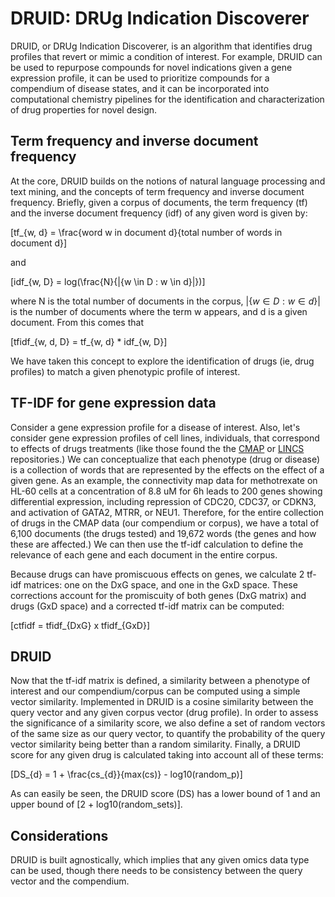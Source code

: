 # DRUID: DRUg Indication Discoverer

DRUID, or DRUg Indication Discoverer, is an algorithm that identifies drug profiles that revert or mimic a condition of interest.  For example, DRUID can be used to repurpose compounds for novel indications given a gene expression profile, it can be used to prioritize compounds for a compendium of disease states, and it can be incorporated into computational chemistry pipelines for the identification and characterization of drug properties for novel design. 

## Term frequency and inverse document frequency
At the core, DRUID builds on the notions of natural language processing and text mining, and the concepts of term frequency and inverse document frequency.  Briefly, given a corpus of documents, the term frequency (tf) and the inverse document frequency (idf) of any given word is given by:

\[tf_{w, d} = \frac{word w in document d}{total number of words in document d}\]

and 

\[idf_{w, D} = log(\frac{N}{|\{w \in D : w \in d\}|})\]

where N is the total number of documents in the corpus, $|\{w \in D : w \in d\}|$ is the number of documents where the term w appears, and d is a given document.  From this comes that 

\[tfidf_{w, d, D} = tf_{w, d} * idf_{w, D}\]

We have taken this concept to explore the identification of drugs (ie, drug profiles) to match a given phenotypic profile of interest.  

## TF-IDF for gene expression data
Consider a gene expression profile for a disease of interest.  Also, let's consider gene expression profiles of cell lines, individuals, that correspond to effects of drugs treatments (like those found the the [CMAP](https://www.broadinstitute.org/connectivity-map-cmap) or [LINCS](https://clue.io) repositories.)  We can conceptualize that each phenotype (drug or disease) is a collection of words that are represented by the effects on the effect of a given gene.  As an example, the connectivity map data for methotrexate on HL-60 cells at a concentration of 8.8 uM for 6h leads to 200 genes showing differential expression, including repression of CDC20, CDC37, or CDKN3, and activation of GATA2, MTRR, or NEU1.  Therefore, for the entire collection of drugs in the CMAP data (our compendium or corpus), we have a total of 6,100 documents (the drugs tested) and 19,672 words (the genes and how these are affected.)  We can then use the tf-idf calculation to define the relevance of each gene and each document in the entire corpus.  

Because drugs can have promiscuous effects on genes, we calculate 2 tf-idf matrices: one on the DxG space, and one in the GxD space.  These corrections account for the promiscuity of both genes (DxG matrix) and drugs (GxD space) and a corrected tf-idf matrix can be computed:

\[ctfidf = tfidf_{DxG} x tfidf_{GxD}\]

## DRUID
Now that the tf-idf matrix is defined, a similarity between a phenotype of interest and our compendium/corpus can be computed using a simple vector similarity.  Implemented in DRUID is a cosine similarity between the query vector and any given corpus vector (drug profile).  In order to assess the significance of a similarity score, we also define a set of random vectors of the same size as our query vector, to quantify the probability of the query vector similarity being better than a random similarity.  Finally, a DRUID score for any given drug is calculated taking into account all of these terms:

\[DS_{d} = 1 + \frac{cs_{d}}{max(cs)} - log10(random_p)\]

As can easily be seen, the DRUID score (DS) has a lower bound of 1 and an upper bound of \[2 + log10(random_sets)\]. 

## Considerations
DRUID is built agnostically, which implies that any given omics data type can be used, though there needs to be consistency between the query vector and the compendium.
